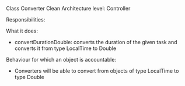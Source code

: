 Class Converter
Clean Architecture level: Controller

Responsibilities:

What it does:
* convertDurationDouble: converts the duration of the given task and converts it from type LocalTime to Double

Behaviour for which an object is accountable:
* Converters will be able to convert from objects of type LocalTime to type Double